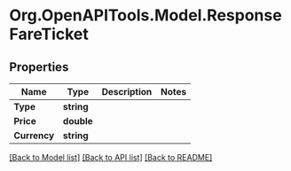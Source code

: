 # Org.OpenAPITools.Model.ResponseFareTicket
## Properties

Name | Type | Description | Notes
------------ | ------------- | ------------- | -------------
**Type** | **string** |  | 
**Price** | **double** |  | 
**Currency** | **string** |  | 

[[Back to Model list]](../README.md#documentation-for-models) [[Back to API list]](../README.md#documentation-for-api-endpoints) [[Back to README]](../README.md)

